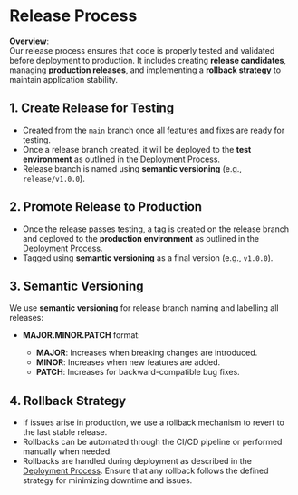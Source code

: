 # Release Process

**Overview**:  
Our release process ensures that code is properly tested and validated before deployment to production. It includes creating **release candidates**, managing **production releases**, and implementing a **rollback strategy** to maintain application stability.

## 1. Create Release for Testing

- Created from the `main` branch once all features and fixes are ready for testing.
- Once a release branch created, it will be deployed to the **test environment** as outlined in the [Deployment Process](deployment-process.md).
- Release branch is named using **semantic versioning** (e.g., `release/v1.0.0`).

## 2. Promote Release to Production

- Once the release passes testing, a tag is created on the release branch and deployed to the **production environment** as outlined in the [Deployment Process](deployment-process.md).
- Tagged using **semantic versioning** as a final version (e.g., `v1.0.0`).

## 3. Semantic Versioning

We use **semantic versioning** for release branch naming and labelling all releases:

- **MAJOR.MINOR.PATCH** format:

  - **MAJOR**: Increases when breaking changes are introduced.
  - **MINOR**: Increases when new features are added.
  - **PATCH**: Increases for backward-compatible bug fixes.

## 4. Rollback Strategy

- If issues arise in production, we use a rollback mechanism to revert to the last stable release.
- Rollbacks can be automated through the CI/CD pipeline or performed manually when needed.
- Rollbacks are handled during deployment as described in the [Deployment Process](deployment-process.md). Ensure that any rollback follows the defined strategy for minimizing downtime and issues.
